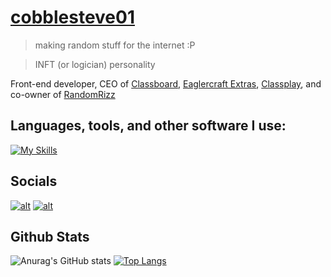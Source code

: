# [cobblesteve01](https://cobblesteve01.github.io)
> making random stuff for the internet :P

> INFT (or logician) personality

Front-end developer, CEO of [Classboard](https://github.com/spookyseasonlol/spookyseasonlol.github.io), [Eaglercraft Extras](https://cobblesteve01.github.io/Eaglercraft-Extras), [Classplay](https://useclassplay.github.io), and co-owner of [RandomRizz](https://github.com/cobblesteve01/rizz)

## **Languages, tools, and other software I use:**  
[![My Skills](https://skillicons.dev/icons?i=html,css,js,md,github,vscode,stackoverflow,git,windows&perline=13)](#)

## Socials

<a href="https://discordapp.com/users/979137914464247838">![alt](https://img.shields.io/badge/Discord-5865F2?style=for-the-badge&logo=discord&logoColor=white)</a> <a href="https://youtube.com/@cobblesteve.official">![alt](https://img.shields.io/badge/YouTube-FF0000?style=for-the-badge&logo=youtube&logoColor=white)</a>

## Github Stats 

![Anurag's GitHub stats](https://github-readme-stats.vercel.app/api?username=cobblesteve01&show_icons=true&theme=algolia&border_radius=15&line_height=40) [![Top Langs](https://github-readme-stats.vercel.app/api/top-langs/?username=cobblesteve01&theme=algolia&border_radius=15)](https://github.com/anuraghazra/github-readme-stats)

